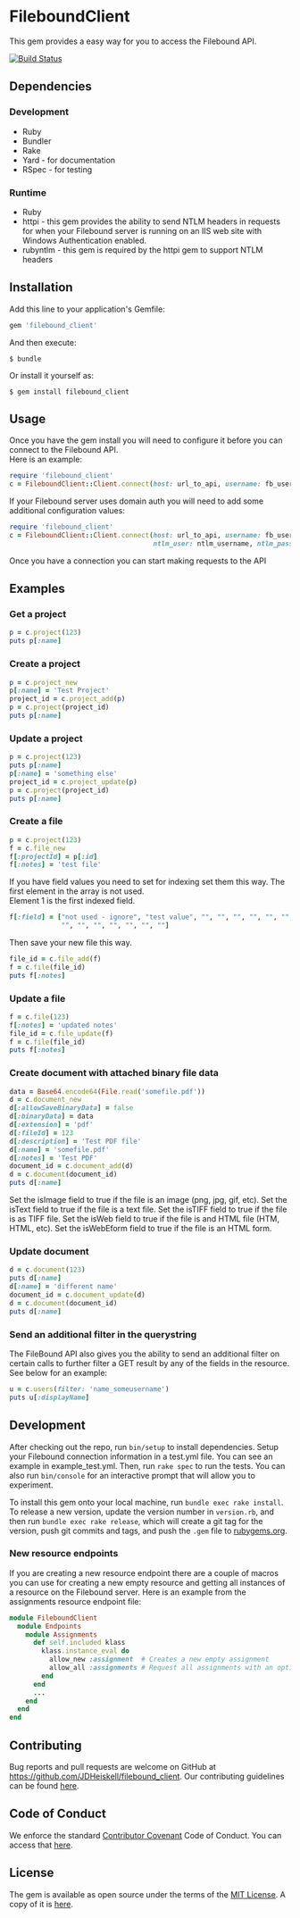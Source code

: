 # FileboundClient

This gem provides a easy way for you to access the Filebound API.

[![Build Status](https://travis-ci.org/JDHeiskell/filebound_client.svg?branch=master)](https://travis-ci.org/JDHeiskell/filebound_client)

## Dependencies

### Development
* Ruby
* Bundler
* Rake
* Yard - for documentation
* RSpec - for testing

### Runtime
* Ruby
* httpi - this gem provides the ability to send NTLM headers in requests for when your Filebound server is running
          on an IIS web site with Windows Authentication enabled.
* rubyntlm - this gem is required by the httpi gem to support NTLM headers

## Installation

Add this line to your application's Gemfile:

```ruby
gem 'filebound_client'
```

And then execute:

    $ bundle

Or install it yourself as:

    $ gem install filebound_client

## Usage

Once you have the gem install you will need to configure it before you can connect to the Filebound API.  
Here is an example:

```ruby
require 'filebound_client'
c = FileboundClient::Client.connect(host: url_to_api, username: fb_username, password: fb_password)
```

If your Filebound server uses domain auth you will need to add some additional configuration values:

```ruby
require 'filebound_client'
c = FileboundClient::Client.connect(host: url_to_api, username: fb_username, password: fb_password, use_ntlm: true, 
                                    ntlm_user: ntlm_username, ntlm_password: ntlm_password, ntlm_domain: ntlm_domain)
```

Once you have a connection you can start making requests to the API

## Examples

### Get a project

```ruby
p = c.project(123)
puts p[:name]
```

### Create a project

```ruby
p = c.project_new
p[:name] = 'Test Project'
project_id = c.project_add(p)
p = c.project(project_id)
puts p[:name]
```

### Update a project

```ruby
p = c.project(123)
puts p[:name]
p[:name] = 'something else'
project_id = c.project_update(p)
p = c.project(project_id)
puts p[:name]
```

### Create a file

```ruby
p = c.project(123)
f = c.file_new
f[:projectId] = p[:id]
f[:notes] = 'test file'
```

If you have field values you need to set for indexing set them this way.  The first element in the array is not used.  
Element 1 is the first indexed field.

```ruby
f[:field] = ["not used - ignore", "test value", "", "", "", "", "", "", "", "", "", "", "", "", 
             "", "", "", "", "", "", ""]
```

Then save your new file this way.

```ruby
file_id = c.file_add(f)
f = c.file(file_id)
puts f[:notes]
```

### Update a file

```ruby
f = c.file(123)
f[:notes] = 'updated notes'
file_id = c.file_update(f)
f = c.file(file_id)
puts f[:notes]
```

### Create document with attached binary file data

```ruby
data = Base64.encode64(File.read('somefile.pdf'))
d = c.document_new
d[:allowSaveBinaryData] = false
d[:binaryData] = data
d[:extension] = 'pdf'
d[:fileId] = 123
d[:description] = 'Test PDF file'
d[:name] = 'somefile.pdf'
d[:notes] = 'Test PDF'
document_id = c.document_add(d)
d = c.document(document_id)
puts d[:name]
```

Set the isImage field to true if the file is an image (png, jpg, gif, etc).
Set the isText field to true if the file is a text file.
Set the isTIFF field to true if the file is as TIFF file.
Set the isWeb field to true if the file is and HTML file (HTM, HTML, etc).
Set the isWebEform field to true if the file is an HTML form.

### Update document

```ruby
d = c.document(123)
puts d[:name]
d[:name] = 'different name'
document_id = c.document_update(d)
d = c.document(document_id)
puts d[:name]
```

### Send an additional filter in the querystring

The FileBound API also gives you the ability to send an additional filter on certain calls to further filter 
a GET result by any of the fields in the resource.  See below for an example:

```ruby
u = c.users(filter: 'name_someusername')
puts u[:displayName]
```

## Development

After checking out the repo, run `bin/setup` to install dependencies. Setup your Filebound connection information
in a test.yml file.  You can see an example in example_test.yml.  Then, run `rake spec` to run the tests. 
You can also run `bin/console` for an interactive prompt that will allow you to experiment.

To install this gem onto your local machine, run `bundle exec rake install`. To release a new version, update the 
version number in `version.rb`, and then run `bundle exec rake release`, which will create a git tag for the version, 
push git commits and tags, and push the `.gem` file to [rubygems.org](https://rubygems.org).

### New resource endpoints

If you are creating a new resource endpoint there are a couple of macros you can use for creating a new empty
resource and getting all instances of a resource on the Filebound server.  Here is an example from the assignments 
resource endpoint file:

```ruby
module FileboundClient
  module Endpoints
    module Assignments
      def self.included klass
        klass.instance_eval do
          allow_new :assignment  # Creates a new empty assignment
          allow_all :assignments # Request all assignments with an optional filter query parameter
        end
      end
      ...
    end
  end
end
```


## Contributing

Bug reports and pull requests are welcome on GitHub at https://github.com/JDHeiskell/filebound_client.  Our contributing
guidelines can be found [here](./CONTRIBUTING.md).

## Code of Conduct

We enforce the standard [Contributor Covenant](https://www.contributor-covenant.org/) Code of Conduct.  You can access
that [here](./CODE_OF_CONDUCT.md).

## License

The gem is available as open source under the terms of the [MIT License](https://opensource.org/licenses/MIT). A copy
of it is [here](./LICENSE.txt).
